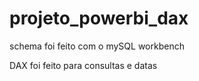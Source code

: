 # projeto_powerbi_dax
schema foi feito com o mySQL workbench 

DAX foi feito para consultas e datas

